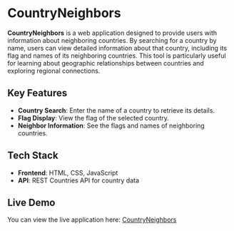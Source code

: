 # CountryNeighbors

**CountryNeighbors** is a web application designed to provide users with information about neighboring countries. By searching for a country by name, users can view detailed information about that country, including its flag and names of its neighboring countries. This tool is particularly useful for learning about geographic relationships between countries and exploring regional connections.

## Key Features

- **Country Search**: Enter the name of a country to retrieve its details.
- **Flag Display**: View the flag of the selected country.
- **Neighbor Information**: See the flags and names of neighboring countries.

## Tech Stack

- **Frontend**: HTML, CSS, JavaScript
- **API**: REST Countries API for country data

## Live Demo

You can view the live application here: [CountryNeighbors](https://vivekadsule.github.io/CountryNeighbors/)
